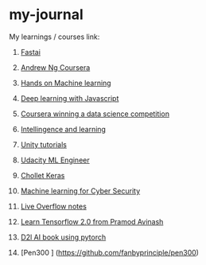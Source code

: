 # my-journal

My learnings / courses link:

1. [Fastai](https://github.com/fanbyprinciple/fastai)

2. [Andrew Ng Coursera](https://github.com/fanbyprinciple/Andrew-Ng-Coursera-Machine-Learning-Notes)

3. [Hands on Machine learning](https://github.com/fanbyprinciple/hands_on_ml)

4. [Deep learning with Javascript](https://github.com/fanbyprinciple/Deep-Learning-with-Javascript)

5. [Coursera winning a data science competition](https://github.com/fanbyprinciple/how-to-win-a-data-science-competition)

6. [Intellingence and learning](https://github.com/fanbyprinciple/intandlearn)

7. [Unity tutorials](https://github.com/unity-journey)

8. [Udacity ML Engineer](https://github.com/udacity_ml_engineer)

9. [Chollet Keras](https://github.com/Chollet-masterclass)

10. [Machine learning for Cyber Security](https://github.com/fanbyprinciple/Machine-Learning-For-Cyber-Security)

11. [Live Overflow notes](https://github.com/fanbyprinciple/live_overflow_notes)

12. [Learn Tensorflow 2.0 from Pramod Avinash](https://github.com/fanbyprinciple/Learn-Tensorflow-2.0-Pramod-Avinash)

13. [D2l AI book using pytorch ](https://github.com/fanbyprinciple/d2l-fanbyprinciple)

14. [Pen300 ] (https://github.com/fanbyprinciple/pen300)
